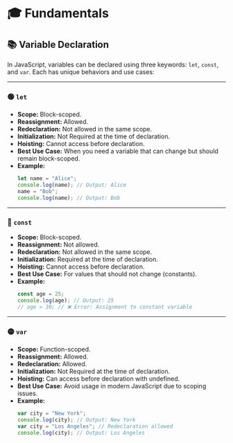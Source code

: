 # 🎓 Fundamentals

## 📚 Variable Declaration

In JavaScript, variables can be declared using three keywords: `let`, `const`, and `var`. Each has unique behaviors and use cases:

---

### **🟢 `let`**

- **Scope:** Block-scoped.
- **Reassignment:** Allowed.
- **Redeclaration:** Not allowed in the same scope.
- **Initialization:** Not Required at the time of declaration.
- **Hoisting:** Cannot access before declaration.
- **Best Use Case:** When you need a variable that can change but should remain block-scoped.
- **Example:**
  ```javascript
  let name = "Alice";
  console.log(name); // Output: Alice
  name = "Bob";
  console.log(name); // Output: Bob
  ```

---

### **🔵 `const`**

- **Scope:** Block-scoped.
- **Reassignment:** Not allowed.
- **Redeclaration:** Not allowed in the same scope.
- **Initialization:** Required at the time of declaration.
- **Hoisting:** Cannot access before declaration.
- **Best Use Case:** For values that should not change (constants).
- **Example:**
  ```javascript
  const age = 25;
  console.log(age); // Output: 25
  // age = 30; // ❌ Error: Assignment to constant variable
  ```

---

### **🟡 `var`**

- **Scope:** Function-scoped.
- **Reassignment:** Allowed.
- **Redeclaration:** Allowed.
- **Initialization:** Not Required at the time of declaration.
- **Hoisting:** Can access before declaration with undefined.
- **Best Use Case:** Avoid usage in modern JavaScript due to scoping issues.
- **Example:**
  ```javascript
  var city = "New York";
  console.log(city); // Output: New York
  var city = "Los Angeles"; // Redeclaration allowed
  console.log(city); // Output: Los Angeles
  ```
